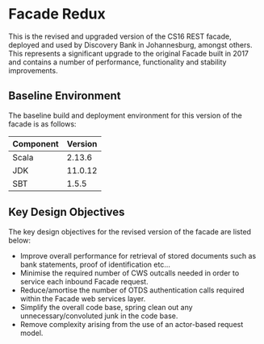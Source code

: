# Facade Redux

This is the revised and upgraded version of the CS16 REST facade, deployed and used by Discovery Bank in Johannesburg, amongst others. This
represents a significant upgrade to the original Facade built in 2017 and contains a number of performance, functionality and stability
improvements.

## Baseline Environment

The baseline build and deployment environment for this version of the facade is as follows:


| Component | Version |
| ----------- | --------- |
| Scala     | 2.13.6  |
| JDK       | 11.0.12 |
| SBT       | 1.5.5   |

## Key Design Objectives

The key design objectives for the revised version of the facade are listed below:

* Improve overall performance for retrieval of stored documents such as bank statements, proof of identification etc...
* Minimise the required number of CWS outcalls needed in order to service each inbound Facade request.
* Reduce/amortise the number of OTDS authentication calls required within the Facade web services layer.
* Simplify the overall code base, spring clean out any unnecessary/convoluted junk in the code base.
* Remove complexity arising from the use of an actor-based request model.
